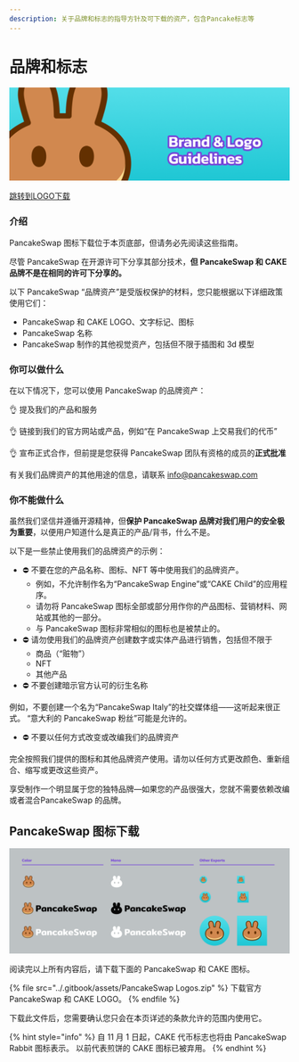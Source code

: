 ```yaml
---
description: 关于品牌和标志的指导方针及可下载的资产，包含Pancake标志等
---
```


# 品牌和标志

![](<../.gitbook/assets/Frame 6.png>)

[跳转到LOGO下载](https://app.gitbook.com/s/-MHREX7DHcljbY5IkjgJ-1972196547/ecosystem-and-partnerships/brand#pancakeswap-logo-downloads)

### 介绍

PancakeSwap 图标下载位于本页底部，但请务必先阅读这些指南。

&#x20;尽管 PancakeSwap 在开源许可下分享其部分技术，**但 PancakeSwap 和 CAKE 品牌不是在相同的许可下分享的。**&#x20;

以下 PancakeSwap “品牌资产”是受版权保护的材料，您只能根据以下详细政策使用它们：

* PancakeSwap 和 CAKE LOGO、文字标记、图标&#x20;
* PancakeSwap 名称&#x20;
* PancakeSwap 制作的其他视觉资产，包括但不限于插图和 3d 模型

### 你可以做什么

在以下情况下，您可以使用 PancakeSwap 的品牌资产：&#x20;

👌 提及我们的产品和服务

👌 链接到我们的官方网站或产品，例如“在 PancakeSwap 上交易我们的代币”&#x20;

👌 宣布正式合作，但前提是您获得 PancakeSwap 团队有资格的成员的**正式批准**&#x20;

有关我们品牌资产的其他用途的信息，请联系 info@pancakeswap.com

### 你不能做什么&#x20;

虽然我们坚信并遵循开源精神，但**保护 PancakeSwap 品牌对我们用户的安全极为重要**，以便用户知道什么是真正的产品/背书，什么不是。

&#x20;以下是一些禁止使用我们的品牌资产的示例：&#x20;

* ⛔️ 不要在您的产品名称、图标、NFT 等中使用我们的品牌资产。
  * 例如，不允许制作名为“PancakeSwap Engine”或“CAKE Child”的应用程序。
  * 请勿将 PancakeSwap 图标全部或部分用作你的产品图标、营销材料、网站或其他的一部分。&#x20;
  * 与 PancakeSwap 图标非常相似的图标也是被禁止的。&#x20;
* ⛔️ 请勿使用我们的品牌资产创建数字或实体产品进行销售，包括但不限于&#x20;
  * 商品（“赃物”）&#x20;
  * NFT&#x20;
  * 其他产品&#x20;
* ⛔️ 不要创建暗示官方认可的衍生名称&#x20;

例如，不要创建一个名为“PancakeSwap Italy”的社交媒体组——这听起来很正式。 “意大利的 PancakeSwap 粉丝”可能是允许的。

* ⛔️ 不要以任何方式改变或改编我们的品牌资产&#x20;

完全按照我们提供的图标和其他品牌资产使用。请勿以任何方式更改颜色、重新组合、缩写或更改这些资产。

享受制作一个明显属于您的独特品牌—如果您的产品很强大，您就不需要依赖改编或者混合PancakeSwap 的品牌。

## PancakeSwap 图标下载

![](<../.gitbook/assets/image (292).png>)

阅读完以上所有内容后，请下载下面的 PancakeSwap 和 CAKE 图标。

{% file src="../.gitbook/assets/PancakeSwap Logos.zip" %}
下载官方 PancakeSwap 和 CAKE LOGO。
{% endfile %}

下载此文件后，您需要确认您只会在本页详述的条款允许的范围内使用它。

{% hint style="info" %}
自 11 月 1 日起，CAKE 代币标志也将由 PancakeSwap Rabbit 图标表示。 以前代表煎饼的 CAKE 图标已被弃用。
{% endhint %}

